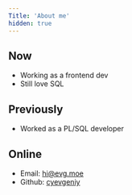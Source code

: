 ```yaml
---
Title: 'About me'
hidden: true
---
```


## Now

- Working as a frontend dev
- Still love SQL

## Previously

- Worked as a PL/SQL developer

## Online

- Email: hi@evg.moe
- Github:  [cyevgeniy](https://github.com/cyevgeniy)
